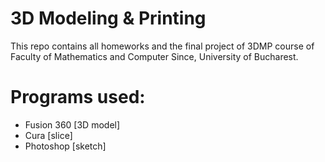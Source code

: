# 3D Modeling & Printing

This repo contains all homeworks and the final project of 3DMP course of Faculty of Mathematics and Computer Since, University of Bucharest.

# Programs used:
* Fusion 360 [3D model]
* Cura [slice]
* Photoshop [sketch]

